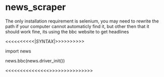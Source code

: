 # news_scraper

The only installation requirement is selenium, you may need to rewrite the path if your computer cannot automaticly find it,
but other then that it should work fine, its using the bbc website to get headlines



<<<<<<<<<<|_SYNTAX_|>>>>>>>>>>

import news

news.bbc(news.driver_init())

<<<<<<<<<<<<<<<>>>>>>>>>>>>>>>
